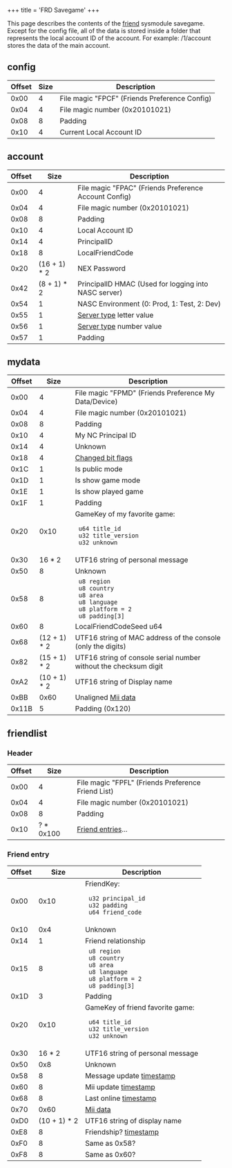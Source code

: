 +++
title = 'FRD Savegame'
+++

This page describes the contents of the [friend](Friend_Services "wikilink") sysmodule savegame. Except for the config file, all of the data is stored inside a folder that represents the local account ID of the account. For example: /1/account stores the data of the main account.

## config

| Offset | Size | Description                                   |
|--------|------|-----------------------------------------------|
| 0x00   | 4    | File magic "FPCF" (Friends Preference Config) |
| 0x04   | 4    | File magic number (0x20101021)                |
| 0x08   | 8    | Padding                                       |
| 0x10   | 4    | Current Local Account ID                      |

## account

| Offset | Size          | Description                                                         |
|--------|---------------|---------------------------------------------------------------------|
| 0x00   | 4             | File magic "FPAC" (Friends Preference Account Config)               |
| 0x04   | 4             | File magic number (0x20101021)                                      |
| 0x08   | 8             | Padding                                                             |
| 0x10   | 4             | Local Account ID                                                    |
| 0x14   | 4             | PrincipalID                                                         |
| 0x18   | 8             | LocalFriendCode                                                     |
| 0x20   | (16 + 1) \* 2 | NEX Password                                                        |
| 0x42   | (8 + 1) \* 2  | PrincipalID HMAC (Used for logging into NASC server)                |
| 0x54   | 1             | NASC Environment (0: Prod, 1: Test, 2: Dev)                         |
| 0x55   | 1             | [Server type](Friend_Services#server_types "wikilink") letter value |
| 0x56   | 1             | [Server type](Friend_Services#server_types "wikilink") number value |
| 0x57   | 1             | Padding                                                             |

## mydata

<table>
<thead>
<tr class="header">
<th>Offset</th>
<th>Size</th>
<th>Description</th>
</tr>
</thead>
<tbody>
<tr class="odd">
<td>0x00</td>
<td>4</td>
<td>File magic "FPMD" (Friends Preference My Data/Device)</td>
</tr>
<tr class="even">
<td>0x04</td>
<td>4</td>
<td>File magic number (0x20101021)</td>
</tr>
<tr class="odd">
<td>0x08</td>
<td>8</td>
<td>Padding</td>
</tr>
<tr class="even">
<td>0x10</td>
<td>4</td>
<td>My NC Principal ID</td>
</tr>
<tr class="odd">
<td>0x14</td>
<td>4</td>
<td>Unknown</td>
</tr>
<tr class="even">
<td>0x18</td>
<td>4</td>
<td><a href="https://github.com/kinnay/NintendoClients/wiki/Friends-Protocol-(3DS)#nintendopresence-structure">Changed bit flags</a></td>
</tr>
<tr class="odd">
<td>0x1C</td>
<td>1</td>
<td>Is public mode</td>
</tr>
<tr class="even">
<td>0x1D</td>
<td>1</td>
<td>Is show game mode</td>
</tr>
<tr class="odd">
<td>0x1E</td>
<td>1</td>
<td>Is show played game</td>
</tr>
<tr class="even">
<td>0x1F</td>
<td>1</td>
<td>Padding</td>
</tr>
<tr class="odd">
<td>0x20</td>
<td>0x10</td>
<td>GameKey of my favorite game:</p>
<p><code> u64 title_id</code><br />
<code> u32 title_version</code><br />
<code> u32 unknown</code></td>
</tr>
<tr class="even">
<td>0x30</td>
<td>16 * 2</td>
<td>UTF16 string of personal message</td>
</tr>
<tr class="odd">
<td>0x50</td>
<td>8</td>
<td>Unknown</td>
</tr>
<tr class="even">
<td>0x58</td>
<td>8</td>
<td><code> u8 region</code><br />
<code> u8 country</code><br />
<code> u8 area</code><br />
<code> u8 language</code><br />
<code> u8 platform = 2</code><br />
<code> u8 padding[3]</code></td>
</tr>
<tr class="odd">
<td>0x60</td>
<td>8</td>
<td>LocalFriendCodeSeed u64</td>
</tr>
<tr class="even">
<td>0x68</td>
<td>(12 + 1) * 2</td>
<td>UTF16 string of MAC address of the console (only the digits)</td>
</tr>
<tr class="odd">
<td>0x82</td>
<td>(15 + 1) * 2</td>
<td>UTF16 string of console serial number without the checksum digit</td>
</tr>
<tr class="even">
<td>0xA2</td>
<td>(10 + 1) * 2</td>
<td>UTF16 string of Display name</td>
</tr>
<tr class="odd">
<td>0xBB</td>
<td>0x60</td>
<td>Unaligned <a {{% href "../Mii" %}} title="wikilink">Mii data</a></td>
</tr>
<tr class="even">
<td>0x11B</td>
<td>5</td>
<td>Padding (0x120)</td>
</tr>
</tbody>
</table>

## friendlist

### Header

| Offset | Size       | Description                                               |
|--------|------------|-----------------------------------------------------------|
| 0x00   | 4          | File magic "FPFL" (Friends Preference Friend List)        |
| 0x04   | 4          | File magic number (0x20101021)                            |
| 0x08   | 8          | Padding                                                   |
| 0x10   | ? \* 0x100 | [Friend entries](FRD_Savegame#friend_entry "wikilink")... |

### Friend entry

<table>
<thead>
<tr class="header">
<th>Offset</th>
<th>Size</th>
<th>Description</th>
</tr>
</thead>
<tbody>
<tr class="odd">
<td>0x00</td>
<td>0x10</td>
<td>FriendKey:</p>
<p><code> u32 principal_id</code><br />
<code> u32 padding</code><br />
<code> u64 friend_code</code></td>
</tr>
<tr class="even">
<td>0x10</td>
<td>0x4</td>
<td>Unknown</td>
</tr>
<tr class="odd">
<td>0x14</td>
<td>1</td>
<td>Friend relationship</td>
</tr>
<tr class="even">
<td>0x15</td>
<td>8</td>
<td><code> u8 region</code><br />
<code> u8 country</code><br />
<code> u8 area</code><br />
<code> u8 language</code><br />
<code> u8 platform = 2</code><br />
<code> u8 padding[3]</code></td>
</tr>
<tr class="odd">
<td>0x1D</td>
<td>3</td>
<td>Padding</td>
</tr>
<tr class="even">
<td>0x20</td>
<td>0x10</td>
<td>GameKey of friend favorite game:</p>
<p><code> u64 title_id</code><br />
<code> u32 title_version</code><br />
<code> u32 unknown</code></td>
</tr>
<tr class="odd">
<td>0x30</td>
<td>16 * 2</td>
<td>UTF16 string of personal message</td>
</tr>
<tr class="even">
<td>0x50</td>
<td>0x8</td>
<td>Unknown</td>
</tr>
<tr class="odd">
<td>0x58</td>
<td>8</td>
<td>Message update <a href="https://github.com/kinnay/NintendoClients/wiki/NEX-Common-Types#datetime">timestamp</a></td>
</tr>
<tr class="even">
<td>0x60</td>
<td>8</td>
<td>Mii update <a href="https://github.com/kinnay/NintendoClients/wiki/NEX-Common-Types#datetime">timestamp</a></td>
</tr>
<tr class="odd">
<td>0x68</td>
<td>8</td>
<td>Last online <a href="https://github.com/kinnay/NintendoClients/wiki/NEX-Common-Types#datetime">timestamp</a></td>
</tr>
<tr class="even">
<td>0x70</td>
<td>0x60</td>
<td><a {{% href "../Mii" %}} title="wikilink">Mii data</a></td>
</tr>
<tr class="odd">
<td>0xD0</td>
<td>(10 + 1) * 2</td>
<td>UTF16 string of display name</td>
</tr>
<tr class="even">
<td>0xE8</td>
<td>8</td>
<td>Friendship? <a href="https://github.com/kinnay/NintendoClients/wiki/NEX-Common-Types#datetime">timestamp</a></td>
</tr>
<tr class="odd">
<td>0xF0</td>
<td>8</td>
<td>Same as 0x58?</td>
</tr>
<tr class="even">
<td>0xF8</td>
<td>8</td>
<td>Same as 0x60?</td>
</tr>
</tbody>
</table>
